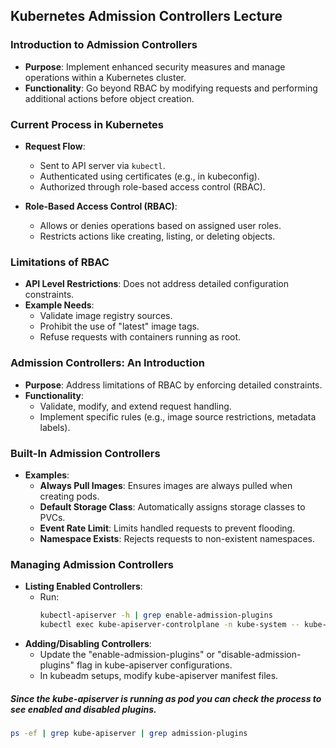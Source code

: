 ## Kubernetes Admission Controllers Lecture

### Introduction to Admission Controllers

- **Purpose**: Implement enhanced security measures and manage operations within a Kubernetes cluster.
- **Functionality**: Go beyond RBAC by modifying requests and performing additional actions before object creation.

### Current Process in Kubernetes

- **Request Flow**:

  - Sent to API server via `kubectl`.
  - Authenticated using certificates (e.g., in kubeconfig).
  - Authorized through role-based access control (RBAC).

- **Role-Based Access Control (RBAC)**:
  - Allows or denies operations based on assigned user roles.
  - Restricts actions like creating, listing, or deleting objects.

### Limitations of RBAC

- **API Level Restrictions**: Does not address detailed configuration constraints.
- **Example Needs**:
  - Validate image registry sources.
  - Prohibit the use of "latest" image tags.
  - Refuse requests with containers running as root.

### Admission Controllers: An Introduction

- **Purpose**: Address limitations of RBAC by enforcing detailed constraints.
- **Functionality**:
  - Validate, modify, and extend request handling.
  - Implement specific rules (e.g., image source restrictions, metadata labels).

### Built-In Admission Controllers

- **Examples**:
  - **Always Pull Images**: Ensures images are always pulled when creating pods.
  - **Default Storage Class**: Automatically assigns storage classes to PVCs.
  - **Event Rate Limit**: Limits handled requests to prevent flooding.
  - **Namespace Exists**: Rejects requests to non-existent namespaces.

### Managing Admission Controllers

- **Listing Enabled Controllers**:
  - Run:
    ```bash
    kubectl-apiserver -h | grep enable-admission-plugins
    kubectl exec kube-apiserver-controlplane -n kube-system -- kube-apiserver -h | grep enable-admission-plugins
    ```
- **Adding/Disabling Controllers**:
  - Update the "enable-admission-plugins" or "disable-admission-plugins" flag in kube-apiserver configurations.
  - In kubeadm setups, modify kube-apiserver manifest files.

##### Since the kube-apiserver is running as pod you can check the process to see enabled and disabled plugins.

```bash
ps -ef | grep kube-apiserver | grep admission-plugins
```
